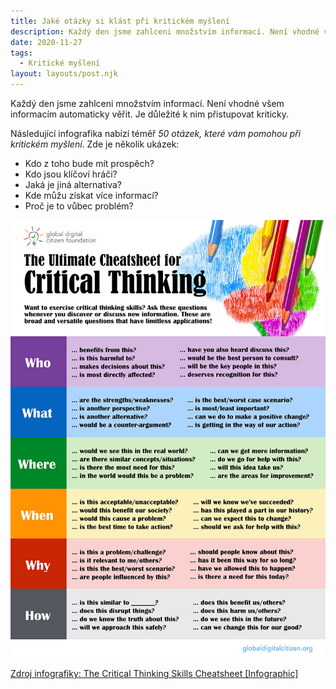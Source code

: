 ```yaml
---
title: Jaké otázky si klást při kritickém myšlení
description: Každý den jsme zahlceni množstvím informací. Není vhodné všem informacím automaticky věřit. Je důležité k nim přistupovat kriticky.
date: 2020-11-27
tags:
  - Kritické myšlení
layout: layouts/post.njk
---
```

Každý den jsme zahlceni množstvím informací. Není vhodné všem informacím automaticky věřit. Je důležité k nim přistupovat kriticky.

Následující infografika nabízí téměř *50 otázek, které vám pomohou při kritickém myšlení*. Zde je několik ukázek:
- Kdo z toho bude mít prospěch?
- Kdo jsou klíčoví hráči?
- Jaká je jiná alternativa?
- Kde můžu získat více informací?
- Proč je to vůbec problém?

![Otázky při kritickém myšlení](/img/kriticke-mysleni-otazky.jpg)

[Zdroj infografiky: The Critical Thinking Skills Cheatsheet [Infographic]](https://globaldigitalcitizen.org/critical-thinking-skills-cheatsheet-infographic)
